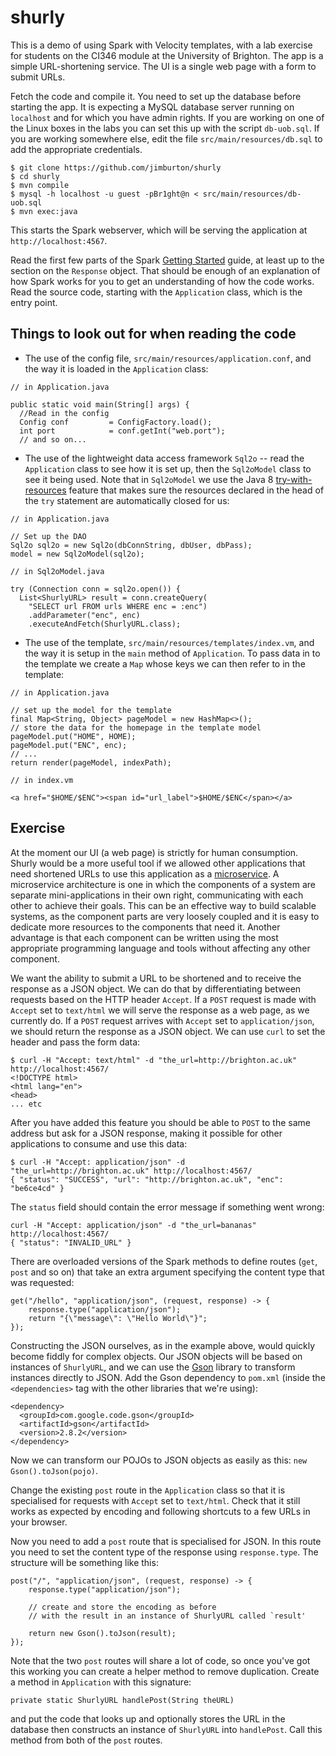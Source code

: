 # shurly

This is a demo of using Spark with Velocity templates, with a lab exercise for students
on the CI346 module at the University of Brighton. The app is a 
simple URL-shortening service. The UI is a single web page with a 
form to submit URLs.

Fetch the code and compile it. You need to set up the database before
starting the app. It is expecting a MySQL database server running on
`localhost` and for which you have admin rights. If you are working on one
of the Linux boxes in the labs you can set this up with the script `db-uob.sql`. 
If you are working somewhere else, edit the file `src/main/resources/db.sql` to add 
the appropriate credentials.

```
$ git clone https://github.com/jimburton/shurly
$ cd shurly
$ mvn compile
$ mysql -h localhost -u guest -pBr1ght@n < src/main/resources/db-uob.sql
$ mvn exec:java
```

This starts the Spark webserver, which will be serving the application at `http://localhost:4567`.

Read the first few parts of the Spark [Getting Started](http://sparkjava.com/documentation) 
guide, at least up to the section on the `Response` object. That should be enough of an
explanation of how Spark works for you to get an understanding of how the code works. 
Read the source code, starting with the `Application` class, which is the entry point. 

## Things to look out for when reading the code

+ The use of the config file, `src/main/resources/application.conf`,
and the way it is loaded in the `Application` class:

```
// in Application.java

public static void main(String[] args) {
  //Read in the config
  Config conf         = ConfigFactory.load();
  int port            = conf.getInt("web.port");
  // and so on...
```

+ The use of the lightweight data access framework `Sql2o` -- read
the `Application` class to see how it is set up, then the `Sql2oModel` class
to see it being used. Note that in `Sql2oModel` we use the Java 8 
[try-with-resources](https://docs.oracle.com/javase/tutorial/essential/exceptions/tryResourceClose.html) feature
that makes sure the resources declared in the head of the `try` statement are automatically
closed for us:

```
// in Application.java

// Set up the DAO
Sql2o sql2o = new Sql2o(dbConnString, dbUser, dbPass);
model = new Sql2oModel(sql2o);

// in Sql2oModel.java

try (Connection conn = sql2o.open()) {
  List<ShurlyURL> result = conn.createQuery(
    "SELECT url FROM urls WHERE enc = :enc")
    .addParameter("enc", enc)
    .executeAndFetch(ShurlyURL.class);
```

+ The use of the template, `src/main/resources/templates/index.vm`,
and the way it is setup in the `main` method of `Application`. To pass data in to the template we
create a `Map` whose keys we can then refer to in the template:

```
// in Application.java

// set up the model for the template
final Map<String, Object> pageModel = new HashMap<>();
// store the data for the homepage in the template model
pageModel.put("HOME", HOME);
pageModel.put("ENC", enc);
// ...
return render(pageModel, indexPath);
            
// in index.vm

<a href="$HOME/$ENC"><span id="url_label">$HOME/$ENC</span></a>
```

## Exercise

At the moment our UI (a web page) is strictly for human consumption. Shurly would be a more useful
tool if we allowed other applications that need shortened URLs to use this application 
as a [microservice](https://en.wikipedia.org/wiki/Microservices). A microservice architecture is 
one in which the components of a system are separate mini-applications in their own right, 
communicating with each other to achieve their goals. This can be an effective way to build 
scalable systems, as the component parts are very loosely coupled and it is easy to
dedicate more resources to the components that need it. Another advantage is that each component
can be written using the most appropriate programming language and tools without affecting any
other component.

We want the ability to submit a URL to be shortened and to receive the response as a JSON object.
We can do that by differentiating between requests based on the HTTP header `Accept`. If a `POST` 
request is made with `Accept` set to `text/html` we will serve the response as a web page, as we 
currently do. If a `POST` request arrives with `Accept` set to `application/json`, we should return 
the response as a JSON object. We can use `curl` to set the header and pass the form data:

```
$ curl -H "Accept: text/html" -d "the_url=http://brighton.ac.uk" http://localhost:4567/
<!DOCTYPE html>
<html lang="en">
<head>
... etc
```

After you have added this feature you should be able to `POST` to the same address but ask for a
JSON response, making it possible for other applications to consume and use this data:

```
$ curl -H "Accept: application/json" -d "the_url=http://brighton.ac.uk" http://localhost:4567/
{ "status": "SUCCESS", "url": "http://brighton.ac.uk", "enc": "be6ce4cd" }
```

The `status` field should contain the error message if something went wrong:

```
curl -H "Accept: application/json" -d "the_url=bananas" http://localhost:4567/
{ "status": "INVALID_URL" }
```

There are overloaded versions of the Spark methods to define routes (`get`, `post` and so on) that
take an extra argument specifying the content type that was requested:

```
get("/hello", "application/json", (request, response) -> {
    response.type("application/json");
    return "{\"message\": \"Hello World\"}";
});
```

Constructing the JSON ourselves, as in the example above, would quickly become fiddly for complex
objects. Our JSON objects will be based on instances of `ShurlyURL`, and we can use the 
[Gson](https://github.com/google/gson) library to transform instances directly to JSON. Add the Gson 
dependency to `pom.xml` (inside the `<dependencies>` tag with the other libraries that we're 
using):

```
<dependency>
  <groupId>com.google.code.gson</groupId>
  <artifactId>gson</artifactId>
  <version>2.8.2</version>
</dependency>
``` 

Now we can transform our POJOs to JSON objects as easily as this: `new Gson().toJson(pojo)`.

Change the existing `post` route in the `Application` class so that it is specialised for requests
with `Accept` set to `text/html`. Check that it still works as expected by encoding and 
following shortcuts to a few URLs in your browser.
 
Now you need to add a `post` route that is specialised for JSON. In this route you need to set the 
content type of the response using `response.type`. The structure will be something like this:

```
post("/", "application/json", (request, response) -> {
    response.type("application/json");
    
    // create and store the encoding as before
    // with the result in an instance of ShurlyURL called `result'
 
    return new Gson().toJson(result);
});
```

Note that the two `post` routes will share a lot of code, so once you've got this working you can 
create a helper method to remove duplication. Create a method in `Application` with this signature:

```
private static ShurlyURL handlePost(String theURL)
```

and put the code that looks up and optionally stores the URL in the database then constructs an
instance of `ShurlyURL` into `handlePost`. Call this method from both of the `post` routes.

